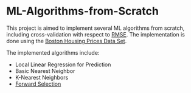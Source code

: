 # ML-Algorithms-from-Scratch

This project is aimed to implement several ML algorithms from scratch, including cross-validation with respect to [RMSE](https://en.wikipedia.org/wiki/Root-mean-square_deviation). The implementation is done using the [Boston Housing Prices Data Set](https://www.kellogg.northwestern.edu/faculty/weber/emp/_session_3/boston.htm). 

The implemented algorithms include: 

* Local Linear Regression for Prediction 
* Basic Nearest Neighbor
* K-Nearest Neighbors
* [Forward Selection](https://en.wikipedia.org/wiki/Stepwise_regression) 
